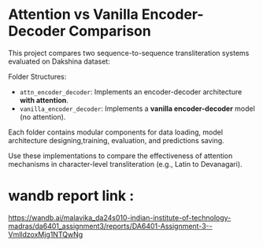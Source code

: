# Attention vs Vanilla Encoder-Decoder Comparison

This project compares two sequence-to-sequence transliteration systems evaluated on Dakshina dataset:

Folder Structures:

- `attn_encoder_decoder`: Implements an encoder-decoder architecture **with attention**.
- `vanilla_encoder_decoder`: Implements a **vanilla encoder-decoder** model (no attention).

Each folder contains modular components for data loading, model architecture designing,training, evaluation, and predictions saving.

Use these implementations to compare the effectiveness of attention mechanisms in character-level transliteration (e.g., Latin to Devanagari).

# wandb report link : 
https://wandb.ai/malavika_da24s010-indian-institute-of-technology-madras/da6401_assignment3/reports/DA6401-Assignment-3--VmlldzoxMjg1NTQwNg
